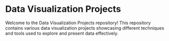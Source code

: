 # Data Visualization Projects
Welcome to the Data Visualization Projects repository! This repository contains various data visualization projects showcasing different techniques and tools used to explore and present data effectively.
